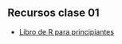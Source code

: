 
## Recursos clase 01
- [Libro de R para principiantes](bookdown.org/jboscomendoza/r-principiantes4)
